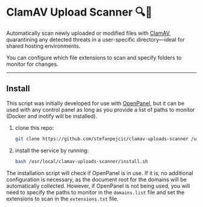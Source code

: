 # ClamAV Upload Scanner 🔍📁

Automatically scan newly uploaded or modified files with [ClamAV](https://github.com/Cisco-Talos/clamav), quarantining any detected threats in a user-specific directory—ideal for shared hosting environments.

You can configure which file extensions to scan and specify folders to monitor for changes.

-----

## Install

This script was initially developed for use with [OpenPanel](https://github.com/stefanpejcic/openpanel), but it can be used with any control panel as long as you provide a list of paths to monitor (Docker and inotify will be installed).


1. clone this repo:
   ```bash
   git clone https://github.com/stefanpejcic/clamav-uploads-scanner /usr/local/clamav-uploads-scanner/
   ```
2. install the service by running:
   ```bash
   bash /usr/local/clamav-uploads-scanner/install.sh
   ```

The installation script will check if OpenPanel is in use. If it is, no additional configuration is necessary, as the document root for the domains will be automatically collected. However, if OpenPanel is not being used, you will need to specify the paths to monitor in the `domains.list` file and set the extensions to scan in the `extensions.txt` file.
